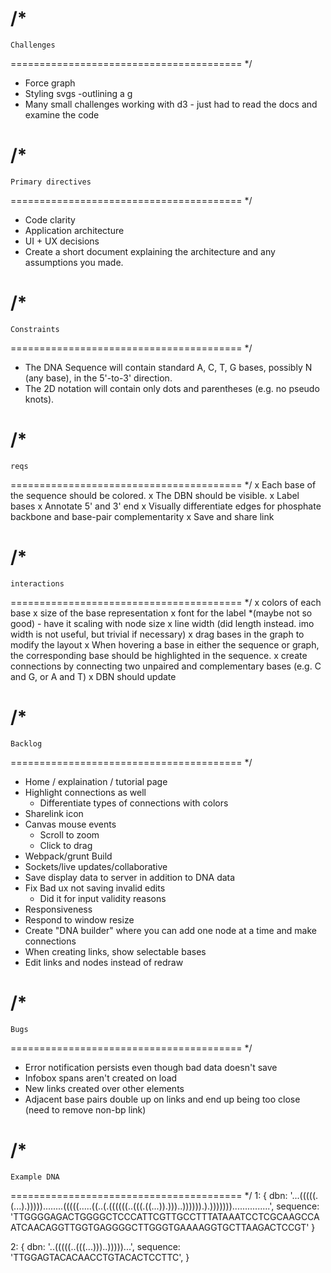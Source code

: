 /*
========================================
    Challenges
========================================
 */
- Force graph
- Styling svgs
  -outlining a g
- Many small challenges working with d3 - just had to read the docs and examine the code

/*
========================================
    Primary directives
========================================
 */
- Code clarity
- Application architecture
- UI + UX decisions
- Create a short document explaining the architecture and any assumptions you made.

/*
========================================
    Constraints
========================================
 */
- The DNA Sequence will contain standard A, C, T, G bases, possibly N (any base), in the 5'-to-3' direction.
- The 2D notation will contain only dots and parentheses (e.g. no pseudo knots).

/*
========================================
    reqs
========================================
 */
x Each base of the sequence should be colored.
x The DBN should be visible.
x Label bases
x Annotate 5' and 3' end
x Visually differentiate edges for phosphate backbone and base-pair complementarity
x Save and share link

/*
========================================
    interactions
========================================
 */
x colors of each base
x size of the base representation
x font for the label *(maybe not so good) - have it scaling with node size
x line width (did length instead. imo width is not useful, but trivial if necessary)
x drag bases in the graph to modify the layout
x When hovering a base in either the sequence or graph, the corresponding base should be highlighted in the sequence.
x create connections by connecting two unpaired and complementary bases (e.g. C and G, or A and T)
  x DBN should update


/*
========================================
    Backlog
========================================
 */
- Home / explaination / tutorial page
- Highlight connections as well
  - Differentiate types of connections with colors
- Sharelink icon
- Canvas mouse events
  - Scroll to zoom
  - Click to drag
- Webpack/grunt Build
- Sockets/live updates/collaborative
- Save display data to server in addition to DNA data
- Fix Bad ux not saving invalid edits
  - Did it for input validity reasons
- Responsiveness
- Respond to window resize
- Create "DNA builder" where you can add one node at a time and make connections
- When creating links, show selectable bases
- Edit links and nodes instead of redraw

/*
========================================
    Bugs
========================================
 */
- Error notification persists even though bad data doesn't save
- Infobox spans aren't created on load
- New links created over other elements
- Adjacent base pairs double up on links and end up being too close (need to remove non-bp link)

/*
========================================
    Example DNA
========================================
 */
1: {
  dbn: '...(((((.(...).)))))........(((((.....((..(.((((((..(((.((...)).)))..)))))).).)))))))...............',
  sequence: 'TTGGGGAGACTGGGGCTCCCATTCGTTGCCTTTATAAATCCTCGCAAGCCAATCAACAGGTTGGTGAGGGGCTTGGGTGAAAAGGTGCTTAAGACTCCGT'
}

2: {
  dbn: '..(((((..(((...)))..)))))...',
  sequence: 'TTGGAGTACACAACCTGTACACTCCTTC',
}
